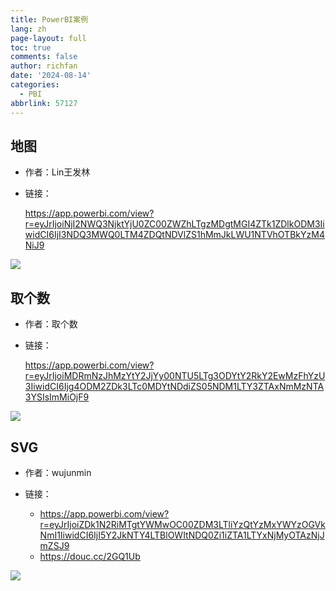 ```yaml
---
title: PowerBI案例
lang: zh
page-layout: full
toc: true
comments: false
author: richfan
date: '2024-08-14'
categories:
  - PBI
abbrlink: 57127
---
```


## 地图

- 作者：Lin王发林

- 链接：

    https://app.powerbi.com/view?r=eyJrIjoiNjI2NWQ3NjktYjU0ZC00ZWZhLTgzMDgtMGI4ZTk1ZDlkODM3IiwidCI6IjI3NDQ3MWQ0LTM4ZDQtNDVlZS1hMmJkLWU1NTVhOTBkYzM4NiJ9

![](https://jsd.cdn.zzko.cn/gh/richbridge/picx-images-hosting@master/powerbi/PBI_examples/1.gif#center)

## 取个数

- 作者：取个数

- 链接：

    https://app.powerbi.com/view?r=eyJrIjoiMDRmNzJhMzYtY2JjYy00NTU5LTg3ODYtY2RkY2EwMzFhYzU3IiwidCI6Ijg4ODM2ZDk3LTc0MDYtNDdiZS05NDM1LTY3ZTAxNmMzNTA3YSIsImMiOjF9

![](https://jsd.cdn.zzko.cn/gh/richbridge/picx-images-hosting@master/powerbi/PBI_examples/2.avif#center)

## SVG

- 作者：wujunmin

- 链接：
    - https://app.powerbi.com/view?r=eyJrIjoiZDk1N2RiMTgtYWMwOC00ZDM3LTliYzQtYzMxYWYzOGVkNmI1IiwidCI6IjI5Y2JkNTY4LTBlOWItNDQ0Zi1iZTA1LTYxNjMyOTAzNjJmZSJ9
    - https://douc.cc/2GQ1Ub

![](https://jsd.cdn.zzko.cn/gh/richbridge/picx-images-hosting@master/powerbi/PBI_examples/3.avif#center)